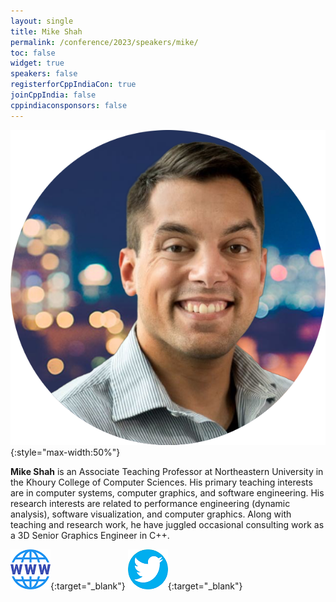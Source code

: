 ```yaml
---
layout: single
title: Mike Shah
permalink: /conference/2023/speakers/mike/
toc: false
widget: true
speakers: false
registerforCppIndiaCon: true
joinCppIndia: false
cppindiaconsponsors: false
---
```


![Mike Shah](/conference/2023/graphics/speakers/mike.png "Mike Shah"){:style="max-width:50%"}

**Mike Shah** is an Associate Teaching Professor at Northeastern University in the Khoury College of Computer Sciences. His primary teaching interests are in computer systems, computer graphics, and software engineering. His research interests are related to performance engineering (dynamic analysis), software visualization, and computer graphics. Along with teaching and research work, he have juggled occasional consulting work as a 3D Senior Graphics Engineer in C++.

[![Mike Shah](/assets/images/www.png "Mike Shah")](https://mshah.io ){:target="_blank"}
[![Mike Shah](/assets/images/twitter.png "Mike Shah")](https://twitter.com/MichaelShah){:target="_blank"}
